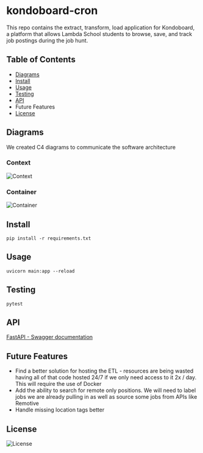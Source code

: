 # kondoboard-cron

This repo contains the extract, transform, load application for Kondoboard, a platform that allows Lambda School students to browse, save, and track job postings during the job hunt. 

## Table of Contents
- [Diagrams](#diagrams)
- [Install](#install) 
- [Usage](#usage)
- [Testing](#testing)
- [API](#api)
- Future Features
- [License](#license)


## Diagrams
We created C4 diagrams to communicate the software architecture

### Context
![Context](./diagrams/kondo_context.svg)
### Container
![Container](./diagrams/kondo_container.svg)

## Install  
```
pip install -r requirements.txt
```
## Usage  
```
uvicorn main:app --reload
```  
## Testing  
```
pytest
```  
## API

[FastAPI - Swagger documentation](http://kondoboard-ds-environment.eba-u7c3zdzn.us-east-1.elasticbeanstalk.com/docs)  

## Future Features

- Find a better solution for hosting the ETL - resources are being wasted having all of that code hosted 24/7 if we only need access to it 2x / day. This will require the use of Docker
- Add the ability to search for remote only positions. We will need to label jobs we are already pulling in as well as source some jobs from APIs like Remotive
- Handle missing location tags better
 
## License
![License](./LICENSE/)
